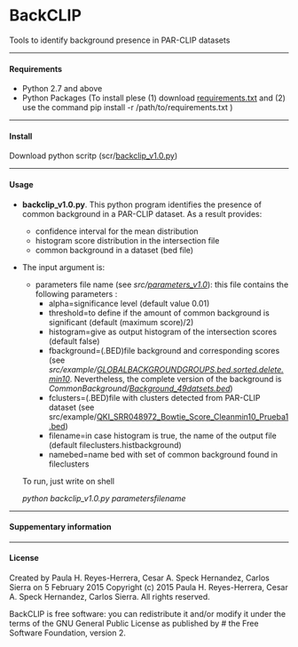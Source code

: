 BackCLIP
========

Tools to identify background presence in PAR-CLIP datasets


----------------
#### Requirements

- Python 2.7 and above
- Python  Packages (To install plese (1) download  [requirements.txt](https://github.com/phrh/BackCLIP/blob/master/requirements.txt) and (2) use the command  pip install -r /path/to/requirements.txt )

----------------
#### Install

Download python scritp (scr/[backclip_v1.0.py](https://github.com/phrh/BackCLIP/blob/master/src/backclip_v1.0.py))

----------------
#### Usage

- **backclip_v1.0.py**.  This python program identifies the presence of common background in a PAR-CLIP dataset. As a result provides:
	- confidence interval for the mean distribution 
	- histogram score distribution in the intersection file
	- common background in a dataset (bed file)
	
- The input argument is: 
	- parameters file name  (see _src/[parameters_v1.0](https://github.com/phrh/BackCLIP/blob/master/src/parameters_v1.0)_): this file contains the following parameters :
		- alpha=significance level (default value 0.01)
		- threshold=to define if the amount of common background is significant (default (maximum score)/2)
		- histogram=give as output histogram of the intersection scores (default false)
		- fbackground=(.BED)file background and corresponding scores (see _src/example/[GLOBALBACKGROUNDGROUPS.bed.sorted.delete.min10](https://github.com/phrh/BackCLIP/blob/master/src/example/GLOBALBACKGROUNDGROUPS.bed.sorted.delete.min10)_. Nevertheless, the complete version of the background is _CommonBackground/[Background_49datsets.bed](https://github.com/phrh/BackCLIP/blob/master/CommonBackground/Background_49datsets.bed)_)
		- fclusters=(.BED)file with clusters detected from PAR-CLIP dataset (see src/example/[QKI_SRR048972_Bowtie_Score_Cleanmin10_Prueba1.bed](https://github.com/phrh/BackCLIP/blob/master/src/example/QKI_SRR048972_Bowtie_Score_Cleanmin10_Prueba1.bed))
		- filename=in case histogram is true, the name of the output file (default fileclusters.histbackground)
		- namebed=name bed with set of common background found in fileclusters
		
		
	To run, just write on shell

	_python backclip_v1.0.py parametersfilename_


----------------
#### Suppementary information

----------------

#### License

Created by Paula H. Reyes-Herrera, Cesar A. Speck Hernandez, Carlos Sierra on 5 February 2015
Copyright (c) 2015 Paula H. Reyes-Herrera, Cesar A. Speck Hernandez, Carlos Sierra. All rights reserved.

BackCLIP is free software: you can redistribute it and/or modify  it under the terms of the GNU General Public License as published by # the Free Software Foundation, version 2.

